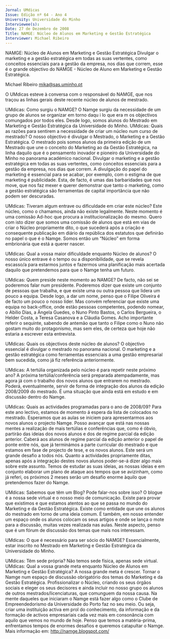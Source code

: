 ```yaml
---
Jornal: UMdicas
Issue: Edição nº 64 - Ano 4
University: Universidade do Minho
Interviewee(s): 
Date: 27 de Dezembro de 2008
Title: NAMGE: Núcleo de Alunos em Marketing e Gestão Estratégica
Interviewer: Michael Ribeiro
---
```


NAMGE: Núcleo de Alunos em Marketing e Gestão Estratégica
Divulgar o marketing e a gestão estratégica em todas as suas
vertentes, como conceitos essenciais para a gestão da empresa,
nos dias que correm, esse é o grande objectivo do NAMGE - Núcleo
de Aluno em Marketing e Gestão Estratégica.

Michael Ribeiro
mika@sas.uminho.pt

O UMdicas esteve à conversa com o
responsável do NAMGE, que nos
traçou as linhas gerais deste
recente núcleo de alunos de
mestrado.

UMdicas: Como surgiu o NAMGE?
O Namge surgiu da necessidade de
um grupo de alunos se organizar em
torno daqu i lo que era m os
objectivos comungados por todos
eles. Desde logo, somos alunos do
Mestrado em Marketing e Gestão
Estratégica da Universidade do
Minho.
UMdicas: Quais as razões para
sentirem a necessidade de criar um
núcleo num curso de mestrado?
O nosso objectivo é divulgar o
Mestrado, o Marketing e a Gestão
Estratégica.
O mestrado pois somos alunos da
primeira edição de um Mestrado
que une o conceito do Marketing ao
da Gestão Estratégica, na linha
daquilo que é o pensamento
inovador e pioneiro da Universidade
do Minho no panorama académico
nacional.
Divulgar o marketing e a gestão
estratégica em todas as suas
vertentes, como conceitos
essenciais para a gestão da
empresa, nos dias que correm. A
divulgação do papel do marketing é
essencial para se acabar, por
exemplo, com o estigma de que
marketing é publicidade. Esta, de
facto, é umas das barbaridades que
nos move, que nos faz mexer e
querer demonstrar que tanto o
marketing, como a gestão
estratégica são ferramentas de
capital importância que não podem
ser descuradas.

UMdicas: Tiveram algum entrave ou
dificuldade em criar este núcleo?
Este núcleo, como o chamamos,
ainda não existe legalmente. Neste
momento é uma comissão Ad-hoc
que procura a institucionalização do
mesmo.
Quero com isto dizer que somos
uma comissão de alunos que está
em vias de criar o Núcleo
propriamente dito, o que sucederá
após a criação e consequente
publicação em diário da república
dos estatutos que definirão no
papel o que é o Namge. Somos então
um “Núcleo” em forma embrionária
que está a querer nascer.

UMdicas: Qual a vossa maior
dificuldade enquanto Núcleo de
alunos?
O nosso único entrave é o tempo ou
a disponibilidade, que se revela
escasso/a para estarmos juntos e
fazermos uma planificação mais
acertada daquilo que pretendemos
para que o Namge tenha um futuro.

UMdicas: Quem preside neste
momento ao NAMGE?
De facto, não sei se poderemos falar
num presidente. Poderemos dizer
que existe um conjunto de pessoas
que trabalha, e que existe uma ou
outra pessoa que lidera um pouco a
equipa.
Desde logo, a dar um nome, penso
que o Filipe Oliveira é de facto um
pouco o nosso líder. Mas convém
referenciar que existe uma equipa
no back-office, onde estão pessoas
competentes, podendo nomear, o
Abílio Dias, a Ângela Guedes, o Nuno
Pinto Bastos, o Carlos Bergueira, o
Helder Costa, a Teresa Casanova e a
Cláudia Gomes.
Acho importante referir o sequinte,
sabendo de antemão que tanto o
Filipe como o Nuno não gostam
muito do protagonismo, mas sem
eles, de certeza que hoje não estaria
a escrever esta entrevista.

UMdicas: Quais os objectivos deste
núcleo de alunos?
O objectivo essencial é divulgar o
mestrado no panorama nacional. O
marketing e a gestão estratégica
como ferramentas essenciais a
uma gestão empresarial bem
sucedida, como já fiz referência
anteriormente.

UMdicas: A tertúlia organizada pelo
núcleo é para repetir neste próximo
ano?
A próxima tertúlia/conferência será
preparada atempadamente, mas
agora já com o trabalho dos novos
alunos que entrarem no mestrado.
Poderá, eventualmente, servir de
forma de integração dos alunos da
edição 2008/2009 do mestrado. É
uma situação que ainda está em
estudo e em discussão dentro do
Namge.

UMdicas: Quais as actividades
programadas para o ano de
2008/09?
Para este ano lectivo, estamos de
momento á espera da lista de
colocados no mestrado. Esperamos
que as aulas se iniciem para
apresentarmos aos novos alunos o
projecto Namge.
Posso avançar que está nas nossas
mentes a realização de mais
tertúlias e conferências que, como é
óbvio, partirão das ideias dos novos
alunos e dos de regime parcial da
edição anterior. Caberá aos alunos
de regime parcial da edição anterior
o papel de ponte entre nós, que já
terminámos a parte curricular do
mestrado e que estamos em fase de
projecto de tese, e os novos alunos.
Este será um grande desafio a todos
nós.
Quanto a actividades propriamente
ditas, apenas após a integração
destes novos alunos poder-se-á
dizer algo mais sobre este assunto.
Temos de estudar as suas ideias, as
nossas ideias e em conjunto
elaborar um plano de ataque aos
tempos que se avizinham, como já
referi, os próximos 2 meses serão
um desafio enorme àquilo que
pretendemos fazer do Namge.

UMdicas: Sabemos que têm um
Blog? Pode falar-nos sobre isso?
O blogue é a nossa sede virtual e o
nosso meio de comunicação. Existe
para provar que existimos e que
estamos atentos ao que se passa no
mundo do Marketing e da Gestão
Estratégica. Existe como entidade
que une os alunos do mestrado em
torno de uma ideia comum.
É também, em nosso entender um
espaço onde os alunos colocam os
seus artigos e onde se lança o mote
para a discussão, muitas vezes
realizada nas aulas. Neste aspecto,
penso que é um fórum de discussão
dos temas que mais nos
interessam.

UMdicas: O que é necessário para
ser sócio do NAMGE?
Essencialmente, estar inscrito no
Mestrado em Marketing e Gestão
Estratégica da Universidade do
Minho.

UMdicas: Têm sede própria?
Não temos sede física, apenas sede
virtual.
UMdicas: Qual a vossa grande meta
enquanto Núcleo de Alunos em
Marketing e Gestão Estratégica?
A nossa grande meta é crescer.
Tornar o Namge num espaço de
discussão obrigatório dos temas do
Marketing e da Gestão Estratégica.
Profissionalizar o Núcleo, criando os
seus órgãos sociais e eleger os seus
decisores e ainda incluir no nosso
grupo os alunos de outros
mestrados/licenciaturas, que
comunguem da nossa causa.
Na mente daqueles que iniciaram o
Namge está fazer algo como o Clube
de Empreendedorismo da
Universidade do Porto faz no seu
meio. Ou seja, criar uma instituição
activa em prol do conhecimento, da
informação e da formação de
activos empresariais cada vez mais
em consonância com aquilo que
vemos no mundo de hoje.
Penso que temos a matéria-prima,
enfrentamos tempos de enormes
desafios e queremos catapultar o
Namge.
Mais informação em:
http://namge.blogspot.com/